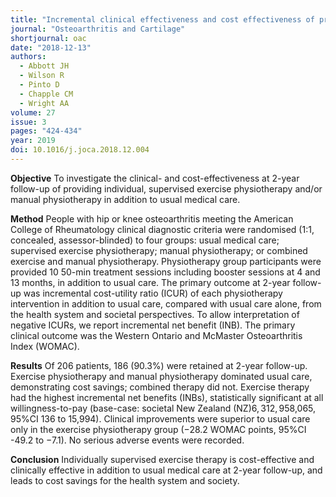 ```yaml
---
title: "Incremental clinical effectiveness and cost effectiveness of providing supervised physiotherapy in addition to usual medical care in patients with osteoarthritis of the hip or knee: 2-year results of the MOA randomised controlled trial"
journal: "Osteoarthritis and Cartilage"
shortjournal: oac
date: "2018-12-13"
authors:
  - Abbott JH
  - Wilson R
  - Pinto D
  - Chapple CM
  - Wright AA
volume: 27
issue: 3
pages: "424-434"
year: 2019
doi: 10.1016/j.joca.2018.12.004
---
```


**Objective**
To investigate the clinical- and cost-effectiveness at 2-year follow-up of providing individual, supervised exercise physiotherapy and/or manual physiotherapy in addition to usual medical care.

**Method**
People with hip or knee osteoarthritis meeting the American College of Rheumatology clinical diagnostic criteria were randomised (1:1, concealed, assessor-blinded) to four groups: usual medical care; supervised exercise physiotherapy; manual physiotherapy; or combined exercise and manual physiotherapy. Physiotherapy group participants were provided 10 50-min treatment sessions including booster sessions at 4 and 13 months, in addition to usual care. The primary outcome at 2-year follow-up was incremental cost-utility ratio (ICUR) of each physiotherapy intervention in addition to usual care, compared with usual care alone, from the health system and societal perspectives. To allow interpretation of negative ICURs, we report incremental net benefit (INB). The primary clinical outcome was the Western Ontario and McMaster Osteoarthritis Index (WOMAC).

**Results**
Of 206 patients, 186 (90.3%) were retained at 2-year follow-up. Exercise physiotherapy and manual physiotherapy dominated usual care, demonstrating cost savings; combined therapy did not. Exercise therapy had the highest incremental net benefits (INBs), statistically significant at all willingness-to-pay (base-case: societal New Zealand (NZ)$6,312, 95%CI 334 to 12,279; health system NZ$8,065, 95%CI 136 to 15,994). Clinical improvements were superior to usual care only in the exercise physiotherapy group (−28.2 WOMAC points, 95%CI -49.2 to −7.1). No serious adverse events were recorded.

**Conclusion**
Individually supervised exercise therapy is cost-effective and clinically effective in addition to usual medical care at 2-year follow-up, and leads to cost savings for the health system and society.
